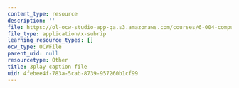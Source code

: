 ```yaml
---
content_type: resource
description: ''
file: https://ol-ocw-studio-app-qa.s3.amazonaws.com/courses/6-004-computation-structures-spring-2017/4febee4f783a5cab8739957260b1cf99_fg6QYiiF_c8.vtt
file_type: application/x-subrip
learning_resource_types: []
ocw_type: OCWFile
parent_uid: null
resourcetype: Other
title: 3play caption file
uid: 4febee4f-783a-5cab-8739-957260b1cf99
---
```

